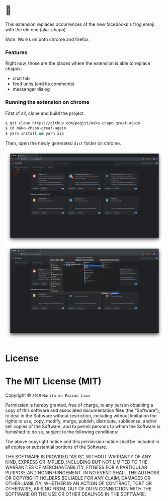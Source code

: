 # 🐸

This extension replaces occurrences of the new facebooks's frog emoji with the old one (aka. chapo)

*Note*: Works on both chrome and firefox.

### Features

Right now, those are the places where the extension is able to replace chapos:

- chat tab
- feed units (and its comments)
- messenger dialog

### Running the extension on chrome

First of all, clone and build the project.

```sh
$ git clone https://github.com/pogist/make-chapo-great-again
$ cd make-chapo-great-again
$ yarn install && yarn zip
```

Then, open the newly generated `dist` folder on chrome.

<img src="./assets/screenshot_1.png"></img>
<img src="./assets/screenshot_2.png"></img>

# License
The MIT License (MIT)
=====================

Copyright © `2019` `Murilo da Paixão Lima`

Permission is hereby granted, free of charge, to any person
obtaining a copy of this software and associated documentation
files (the “Software”), to deal in the Software without
restriction, including without limitation the rights to use,
copy, modify, merge, publish, distribute, sublicense, and/or sell
copies of the Software, and to permit persons to whom the
Software is furnished to do so, subject to the following
conditions:

The above copyright notice and this permission notice shall be
included in all copies or substantial portions of the Software.

THE SOFTWARE IS PROVIDED “AS IS”, WITHOUT WARRANTY OF ANY KIND,
EXPRESS OR IMPLIED, INCLUDING BUT NOT LIMITED TO THE WARRANTIES
OF MERCHANTABILITY, FITNESS FOR A PARTICULAR PURPOSE AND
NONINFRINGEMENT. IN NO EVENT SHALL THE AUTHORS OR COPYRIGHT
HOLDERS BE LIABLE FOR ANY CLAIM, DAMAGES OR OTHER LIABILITY,
WHETHER IN AN ACTION OF CONTRACT, TORT OR OTHERWISE, ARISING
FROM, OUT OF OR IN CONNECTION WITH THE SOFTWARE OR THE USE OR
OTHER DEALINGS IN THE SOFTWARE.

